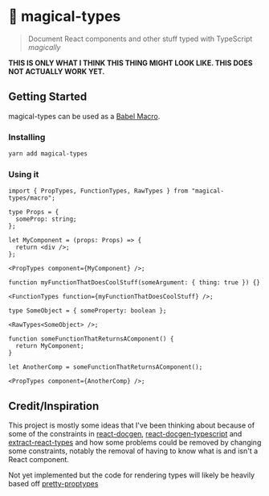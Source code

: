 # 🔮 magical-types

> Document React components and other stuff typed with TypeScript _magically_

**THIS IS ONLY WHAT I THINK THIS THING MIGHT LOOK LIKE. THIS DOES NOT ACTUALLY WORK YET.**

## Getting Started

magical-types can be used as a [Babel Macro](https://github.com/kentcdodds/babel-plugin-macros).

### Installing

```bash
yarn add magical-types
```

### Using it

```tsx
import { PropTypes, FunctionTypes, RawTypes } from "magical-types/macro";

type Props = {
  someProp: string;
};

let MyComponent = (props: Props) => {
  return <div />;
};

<PropTypes component={MyComponent} />;

function myFunctionThatDoesCoolStuff(someArgument: { thing: true }) {}

<FunctionTypes function={myFunctionThatDoesCoolStuff} />;

type SomeObject = { someProperty: boolean };

<RawTypes<SomeObject> />;

function someFunctionThatReturnsAComponent() {
  return MyComponent;
}

let AnotherComp = someFunctionThatReturnsAComponent();

<PropTypes component={AnotherComp} />;
```

## Credit/Inspiration

This project is mostly some ideas that I've been thinking about because of some of the constraints in [react-docgen](https://github.com/reactjs/react-docgen), [react-docgen-typescript](https://github.com/styleguidist/react-docgen-typescript) and [extract-react-types](https://github.com/atlassian/extract-react-types) and how some problems could be removed by changing some constraints, notably the removal of having to know what is and isn't a React component.

Not yet implemented but the code for rendering types will likely be heavily based off [pretty-proptypes](https://github.com/atlassian/extract-react-types/tree/master/packages/pretty-proptypes)
